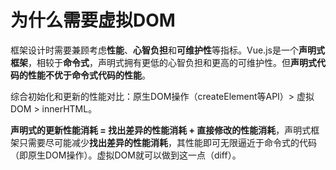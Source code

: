 # 为什么需要虚拟DOM

框架设计时需要兼顾考虑**性能**、**心智负担**和**可维护性**等指标。Vue.js是一个**声明式框架**，相较于**命令式**，声明式拥有更低的心智负担和更高的可维护性。但**声明式代码的性能不优于命令式代码的性能**。

综合初始化和更新的性能对比：原生DOM操作（createElement等API）> 虚拟DOM > innerHTML。

**声明式的更新性能消耗 = 找出差异的性能消耗 + 直接修改的性能消耗**，声明式框架只需要尽可能减少**找出差异的性能消耗**，其性能即可无限逼近于命令式的代码（即原生DOM操作）。虚拟DOM就可以做到这一点（diff）。
